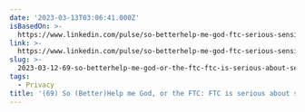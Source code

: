 ```yaml
---
date: '2023-03-13T03:06:41.000Z'
isBasedOn: >-
  https://www.linkedin.com/pulse/so-betterhelp-me-god-ftc-serious-sensitive-cookie-data-odia-kagan/?trackingId=sOFkPFSfZ2md4VSKJ8J5fQ%3D%3D
link: >-
  https://www.linkedin.com/pulse/so-betterhelp-me-god-ftc-serious-sensitive-cookie-data-odia-kagan/?trackingId=sOFkPFSfZ2md4VSKJ8J5fQ%3D%3D
slug: >-
  2023-03-12-69-so-betterhelp-me-god-or-the-ftc-ftc-is-serious-about-sensitive-coo
tags:
  - Privacy
title: '(69) So (Better)Help me God, or the FTC: FTC is serious about sensitive coo'
---
```


